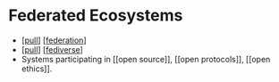 # Federated Ecosystems

- [[pull]] [[federation]]
- [[pull]] [[fediverse]]
- Systems participating in [[open source]], [[open protocols]], [[open ethics]].


[//begin]: # "Autogenerated link references for markdown compatibility"
[pull]: pull "Pull"
[federation]: federation "Federation"
[fediverse]: fediverse "Fediverse"
[//end]: # "Autogenerated link references"
